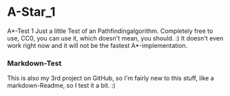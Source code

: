 # A-Star_1
A*-Test 1
Just a little Test of an Pathfindingalgorithm.
Completely free to use, CC0, you can use it, which doesn't mean, you should. :)
It doesn't even work right now and it will not be the fastest A*-implementation. 

### Markdown-Test
This is also my 3rd project on GitHub, so I'm fairly new to this stuff, like a markdown-Readme, so I test it a bit. :)
